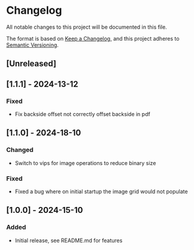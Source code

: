# Changelog
All notable changes to this project will be documented in this file.

The format is based on [Keep a Changelog](https://keepachangelog.com/en/1.0.0/),
and this project adheres to [Semantic Versioning](https://semver.org/spec/v2.0.0.html).

## [Unreleased]

## [1.1.1] - 2024-13-12

### Fixed
- Fix backside offset not correctly offset backside in pdf

## [1.1.0] - 2024-18-10

### Changed
- Switch to vips for image operations to reduce binary size

### Fixed
- Fixed a bug where on initial startup the image grid would not populate

## [1.0.0] - 2024-15-10

### Added
- Initial release, see README.md for features
